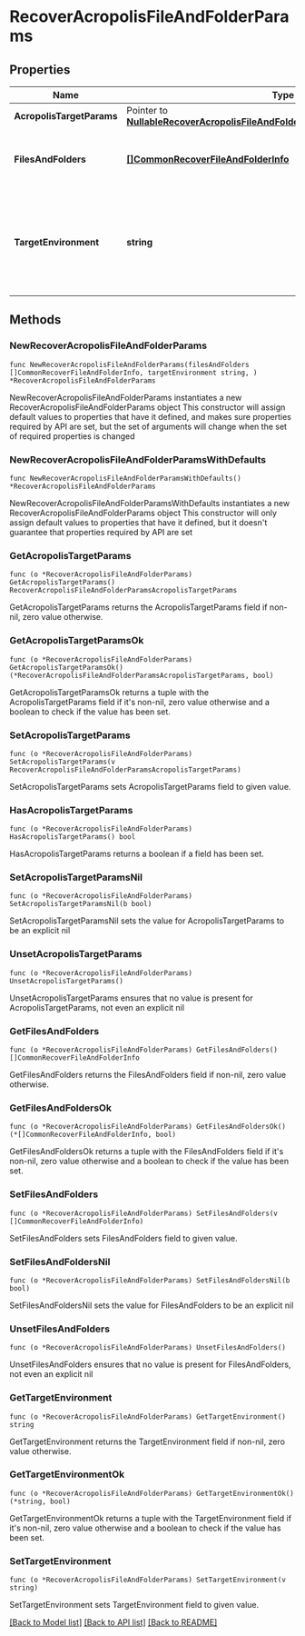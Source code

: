 # RecoverAcropolisFileAndFolderParams

## Properties

Name | Type | Description | Notes
------------ | ------------- | ------------- | -------------
**AcropolisTargetParams** | Pointer to [**NullableRecoverAcropolisFileAndFolderParamsAcropolisTargetParams**](RecoverAcropolisFileAndFolderParamsAcropolisTargetParams.md) |  | [optional] 
**FilesAndFolders** | [**[]CommonRecoverFileAndFolderInfo**](CommonRecoverFileAndFolderInfo.md) | Specifies the info about the files and folders to be recovered. | 
**TargetEnvironment** | **string** | Specifies the environment of the recovery target. The corresponding params below must be filled out. | 

## Methods

### NewRecoverAcropolisFileAndFolderParams

`func NewRecoverAcropolisFileAndFolderParams(filesAndFolders []CommonRecoverFileAndFolderInfo, targetEnvironment string, ) *RecoverAcropolisFileAndFolderParams`

NewRecoverAcropolisFileAndFolderParams instantiates a new RecoverAcropolisFileAndFolderParams object
This constructor will assign default values to properties that have it defined,
and makes sure properties required by API are set, but the set of arguments
will change when the set of required properties is changed

### NewRecoverAcropolisFileAndFolderParamsWithDefaults

`func NewRecoverAcropolisFileAndFolderParamsWithDefaults() *RecoverAcropolisFileAndFolderParams`

NewRecoverAcropolisFileAndFolderParamsWithDefaults instantiates a new RecoverAcropolisFileAndFolderParams object
This constructor will only assign default values to properties that have it defined,
but it doesn't guarantee that properties required by API are set

### GetAcropolisTargetParams

`func (o *RecoverAcropolisFileAndFolderParams) GetAcropolisTargetParams() RecoverAcropolisFileAndFolderParamsAcropolisTargetParams`

GetAcropolisTargetParams returns the AcropolisTargetParams field if non-nil, zero value otherwise.

### GetAcropolisTargetParamsOk

`func (o *RecoverAcropolisFileAndFolderParams) GetAcropolisTargetParamsOk() (*RecoverAcropolisFileAndFolderParamsAcropolisTargetParams, bool)`

GetAcropolisTargetParamsOk returns a tuple with the AcropolisTargetParams field if it's non-nil, zero value otherwise
and a boolean to check if the value has been set.

### SetAcropolisTargetParams

`func (o *RecoverAcropolisFileAndFolderParams) SetAcropolisTargetParams(v RecoverAcropolisFileAndFolderParamsAcropolisTargetParams)`

SetAcropolisTargetParams sets AcropolisTargetParams field to given value.

### HasAcropolisTargetParams

`func (o *RecoverAcropolisFileAndFolderParams) HasAcropolisTargetParams() bool`

HasAcropolisTargetParams returns a boolean if a field has been set.

### SetAcropolisTargetParamsNil

`func (o *RecoverAcropolisFileAndFolderParams) SetAcropolisTargetParamsNil(b bool)`

 SetAcropolisTargetParamsNil sets the value for AcropolisTargetParams to be an explicit nil

### UnsetAcropolisTargetParams
`func (o *RecoverAcropolisFileAndFolderParams) UnsetAcropolisTargetParams()`

UnsetAcropolisTargetParams ensures that no value is present for AcropolisTargetParams, not even an explicit nil
### GetFilesAndFolders

`func (o *RecoverAcropolisFileAndFolderParams) GetFilesAndFolders() []CommonRecoverFileAndFolderInfo`

GetFilesAndFolders returns the FilesAndFolders field if non-nil, zero value otherwise.

### GetFilesAndFoldersOk

`func (o *RecoverAcropolisFileAndFolderParams) GetFilesAndFoldersOk() (*[]CommonRecoverFileAndFolderInfo, bool)`

GetFilesAndFoldersOk returns a tuple with the FilesAndFolders field if it's non-nil, zero value otherwise
and a boolean to check if the value has been set.

### SetFilesAndFolders

`func (o *RecoverAcropolisFileAndFolderParams) SetFilesAndFolders(v []CommonRecoverFileAndFolderInfo)`

SetFilesAndFolders sets FilesAndFolders field to given value.


### SetFilesAndFoldersNil

`func (o *RecoverAcropolisFileAndFolderParams) SetFilesAndFoldersNil(b bool)`

 SetFilesAndFoldersNil sets the value for FilesAndFolders to be an explicit nil

### UnsetFilesAndFolders
`func (o *RecoverAcropolisFileAndFolderParams) UnsetFilesAndFolders()`

UnsetFilesAndFolders ensures that no value is present for FilesAndFolders, not even an explicit nil
### GetTargetEnvironment

`func (o *RecoverAcropolisFileAndFolderParams) GetTargetEnvironment() string`

GetTargetEnvironment returns the TargetEnvironment field if non-nil, zero value otherwise.

### GetTargetEnvironmentOk

`func (o *RecoverAcropolisFileAndFolderParams) GetTargetEnvironmentOk() (*string, bool)`

GetTargetEnvironmentOk returns a tuple with the TargetEnvironment field if it's non-nil, zero value otherwise
and a boolean to check if the value has been set.

### SetTargetEnvironment

`func (o *RecoverAcropolisFileAndFolderParams) SetTargetEnvironment(v string)`

SetTargetEnvironment sets TargetEnvironment field to given value.



[[Back to Model list]](../README.md#documentation-for-models) [[Back to API list]](../README.md#documentation-for-api-endpoints) [[Back to README]](../README.md)


